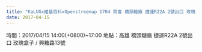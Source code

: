 ```yaml
---
title: "KaLUGx維基百科xOpenstreemap 1704 聚會 橋頭糖廠 捷運R22A 2號出口 玫瑰盒子"
date: 2017-04-15
---
```


時間：2017/04/15 14:00(+0800)~17:00
地點：高雄 橋頭糖廠 捷運R22A 2號出口 玫瑰盒子 / 興糖路13號